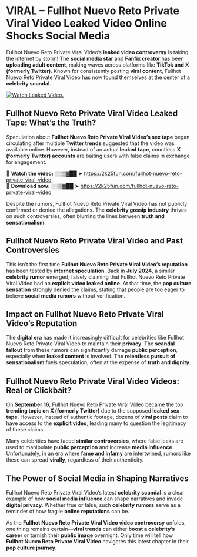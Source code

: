 # VIRAL – Fullhot Nuevo Reto Private Viral Video Leaked Video Online Shocks Social Media 

Fullhot Nuevo Reto Private Viral Video’s **leaked video controversy** is taking the internet by storm! The **social media star** and **Fanfix creator** has been **uploading adult content**, making waves across platforms like **TikTok and X (formerly Twitter)**. Known for consistently posting **viral content**, Fullhot Nuevo Reto Private Viral Video has now found themselves at the center of a **celebrity scandal**.  

[![Watch Leaked Video.](https://miro.medium.com/v2/resize:fit:828/format:webp/1*cilzJN44JGOrTw9NJCrNHA.gif "Watch Leaked Video")](https://2k25fun.com/fullhot-nuevo-reto-private-viral-video)

## **Fullhot Nuevo Reto Private Viral Video Leaked Tape: What’s the Truth?**  
Speculation about **Fullhot Nuevo Reto Private Viral Video’s sex tape** began circulating after multiple **Twitter trends** suggested that the video was available online. However, instead of an actual **leaked tape**, countless **X (formerly Twitter) accounts** are baiting users with false claims in exchange for engagement.  

🔹 **Watch the video:** ░░▒▓██ ➤ https://2k25fun.com/fullhot-nuevo-reto-private-viral-video  
🔹 **Download now:** ░░▒▓██ ➤ https://2k25fun.com/fullhot-nuevo-reto-private-viral-video  

Despite the rumors, Fullhot Nuevo Reto Private Viral Video has not publicly confirmed or denied the allegations. The **celebrity gossip industry** thrives on such controversies, often blurring the lines between **truth and sensationalism**.  

## **Fullhot Nuevo Reto Private Viral Video and Past Controversies**  
This isn’t the first time **Fullhot Nuevo Reto Private Viral Video’s reputation** has been tested by **internet speculation**. Back in **July 2024**, a similar **celebrity rumor** emerged, falsely claiming that Fullhot Nuevo Reto Private Viral Video had an **explicit video leaked online**. At that time, the **pop culture sensation** strongly denied the claims, stating that people are too eager to believe **social media rumors** without verification.  

## **Impact on Fullhot Nuevo Reto Private Viral Video’s Reputation**  
The **digital era** has made it increasingly difficult for celebrities like Fullhot Nuevo Reto Private Viral Video to maintain their **privacy**. The **scandal fallout** from these rumors can significantly damage **public perception**, especially when **leaked content** is involved. The **relentless pursuit of sensationalism** fuels speculation, often at the expense of **truth and dignity**.  

## **Fullhot Nuevo Reto Private Viral Video Videos: Real or Clickbait?**  
On **September 16**, Fullhot Nuevo Reto Private Viral Video became the top **trending topic on X (formerly Twitter)** due to the supposed **leaked sex tape**. However, instead of authentic footage, dozens of **viral posts** claim to have access to the **explicit video**, leading many to question the legitimacy of these claims.  

Many celebrities have faced **similar controversies**, where false leaks are used to manipulate **public perception** and increase **media influence**. Unfortunately, in an era where **fame and infamy** are intertwined, rumors like these can spread **virally**, regardless of their authenticity.  

## **The Power of Social Media in Shaping Narratives**  
Fullhot Nuevo Reto Private Viral Video’s latest **celebrity scandal** is a clear example of how **social media influence** can shape narratives and invade **digital privacy**. Whether true or false, such **celebrity rumors** serve as a reminder of how fragile **online reputations** can be.  

As the **Fullhot Nuevo Reto Private Viral Video video controversy** unfolds, one thing remains certain—**viral trends** can either **boost a celebrity’s career** or tarnish their **public image** overnight. Only time will tell how **Fullhot Nuevo Reto Private Viral Video** navigates this latest chapter in their **pop culture journey**. 